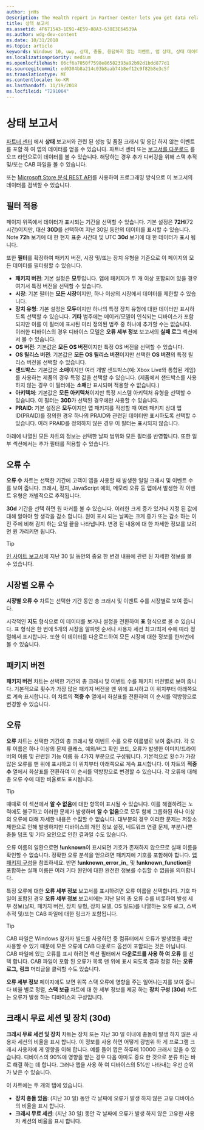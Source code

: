 ```yaml
---
author: jnHs
Description: The Health report in Partner Center lets you get data related to the performance and quality of your app, including crashes and unresponsive events.
title: 상태 보고서
ms.assetid: 4F671543-1E91-4E59-88A3-638E3E64539A
ms.author: wdg-dev-content
ms.date: 10/31/2018
ms.topic: article
keywords: Windows 10, uwp, 상태, 충돌, 응답하지 않는 이벤트, 앱 상태, 상태 데이터, 스택 추적, cab 파일, 실패, 오류, pdb, 기호
ms.localizationpriority: medium
ms.openlocfilehash: 06cf6a7050f7598e86582393a92b92d1bdd877d1
ms.sourcegitcommit: ed0304b8a214c03b8aab74b8ef12c9f82b8e3c5f
ms.translationtype: MT
ms.contentlocale: ko-KR
ms.lasthandoff: 11/19/2018
ms.locfileid: "7291064"
---
```

# <a name="health-report"></a>상태 보고서

[파트너 센터](https://partner.microsoft.com/dashboard) 에서 **상태** 보고서와 관련 된 성능 및 품질 크래시 및 응답 하지 않는 이벤트를 포함 하 여 앱의 데이터를 얻을 수 있습니다. 파트너 센터 또는 [보고서를 다운로드](download-analytic-reports.md) 를 오프 라인으로이 데이터를 볼 수 있습니다. 해당하는 경우 추가 디버깅을 위해 스택 추적 및/또는 CAB 파일을 볼 수 있습니다.

또는 [Microsoft Store 분석 REST API](../monetize/access-analytics-data-using-windows-store-services.md)를 사용하여 프로그래밍 방식으로 이 보고서의 데이터를 검색할 수 있습니다.


## <a name="apply-filters"></a>필터 적용

페이지 위쪽에서 데이터가 표시되는 기간을 선택할 수 있습니다. 기본 설정은 **72H**(72시간)이지만, 대신 **30D**를 선택하여 지난 30일 동안의 데이터를 표시할 수 있습니다. Note **72h** 보기에 대 한 현지 표준 시간대 및 UTC **30d** 보기에 대 한 데이터가 표시 됩니다.

또한 **필터**를 확장하여 패키지 버전, 시장 및/또는 장치 유형을 기준으로 이 페이지의 모든 데이터를 필터링할 수 있습니다.

-   **패키지 버전**: 기본 설정은 **모두**입니다. 앱에 패키지가 두 개 이상 포함되어 있을 경우 여기서 특정 버전을 선택할 수 있습니다.
-   **시장**: 기본 필터는 **모든 시장**이지만, 하나 이상의 시장에서 데이터를 제한할 수 있습니다.
-   **장치 유형**: 기본 설정은 **모두**이지만 하나의 특정 장치 유형에 대한 데이터만 표시하도록 선택할 수 있습니다. **기타** 범주에는 메이커/모델이 인식되는 디바이스가 포함되지만 이를 이 필터에 표시된 미리 정의된 범주 중 하나에 추가할 수는 없습니다. 이러한 디바이스의 경우 디바이스 모델은 **오류 세부 정보** 보고서의 **실패 로그** 섹션에서 볼 수 있습니다.  
-   **OS 버전**: 기본값은 **모든 OS 버전**이지만 특정 OS 버전을 선택할 수 있습니다.
-   **OS 릴리스 버전**: 기본값은 **모든 OS 릴리스 버전**이지만 선택한 **OS 버전**의 특정 릴리스 버전을 선택할 수 있습니다.
-   **샌드박스**: 기본값은 **소매**이지만 여러 개발 샌드박스(예: Xbox Live와 통합된 게임)를 사용하는 제품의 경우 특정 값을 선택할 수 있습니다. (제품에서 샌드박스를 사용하지 않는 경우 이 필터에는 **소매**만 표시되며 적용할 수 없습니다.)
-   **아키텍처**: 기본값은 **모든 아키텍처**이지만 특정 시스템 아키텍처 유형을 선택할 수 있습니다. 이 필터는 **30D**가 선택된 경우에만 사용할 수 있습니다.
-   **PRAID**: 기본 설정은 **모두**이지만 앱 패키지를 작성할 때 여러 패키지 상대 앱 ID(PRAID)를 정의한 경우 하나의 PRAID와 관련된 데이터만 표시하도록 선택할 수 있습니다. 여러 PRAID를 정의하지 않은 경우 이 필터는 표시되지 않습니다.

아래에 나열된 모든 차트의 정보는 선택한 날짜 범위와 모든 필터를 반영합니다. 또한 일부 섹션에서는 추가 필터를 적용할 수 있습니다.


## <a name="failure-hits"></a>오류 수

**오류 수** 차트는 선택한 기간에 고객이 앱을 사용할 때 발생한 일일 크래시 및 이벤트 수를 보여 줍니다. 크래시, 정지, JavaScript 예외, 메모리 오류 등 앱에서 발생한 각 이벤트 유형은 개별적으로 추적됩니다.

**30d** 기간을 선택 하면 원 마커를 볼 수 있습니다. 이러한 크게 증가 있거나 지정 된 값에 대해 알아야 할 생각을 감소 합니다. 원이 표시 되는 날짜는 크게 증가 또는 감소 하는 이전 주에 비해 감지 하는 요일 끝을 나타냅니다. 변경 된 내용에 대 한 자세한 정보를 보려면 원 가리키면 됩니다.  

> [!TIP]
> [인 사이트 보고서](insights-report.md)에 지난 30 일 동안의 중요 한 변경 내용에 관련 된 자세한 정보를 볼 수 있습니다.

## <a name="failure-hits-by-market"></a>시장별 오류 수

**시장별 오류 수** 차트는 선택한 기간 동안 총 크래시 및 이벤트 수를 시장별로 보여 줍니다.

시각적인 **지도** 형식으로 이 데이터를 보거나 설정을 전환하여 **표** 형식으로 볼 수 있습니다. 표 형식은 한 번에 5개의 시장을 알파벳 순서나 사용자 세션 최고/최저 수에 따라 정렬해서 표시합니다. 또한 이 데이터를 다운로드하여 모든 시장에 대한 정보를 한꺼번에 볼 수 있습니다.


## <a name="package-version"></a>패키지 버전

**패키지 버전** 차트는 선택한 기간의 총 크래시 및 이벤트 수를 패키지 버전별로 보여 줍니다. 기본적으로 횟수가 가장 많은 패키지 버전을 맨 위에 표시하고 이 위치부터 아래쪽으로 계속 표시합니다. 이 차트의 **적중 수** 열에서 화살표를 전환하여 이 순서를 역방향으로 변경할 수 있습니다.

## <a name="failures"></a>오류

**오류** 차트는 선택한 기간의 총 크래시 및 이벤트 수를 오류 이름별로 보여 줍니다. 각 오류 이름은 하나 이상의 문제 클래스, 예외/버그 확인 코드, 오류가 발생한 이미지/드라이버의 이름 및 관련된 기능 이름 등 4가지 부분으로 구성됩니다. 기본적으로 횟수가 가장 많은 오류를 맨 위에 표시하고 이 위치부터 아래쪽으로 계속 표시합니다. 이 차트의 **적중 수** 열에서 화살표를 전환하여 이 순서를 역방향으로 변경할 수 있습니다. 각 오류에 대해 총 오류 수에 대한 비율로도 표시됩니다.

> [!TIP]
> 때때로 이 섹션에서 **알 수 없음**에 대한 항목이 표시될 수 있습니다. 이를 해결하려는 노력에도 불구하고 이러한 문제가 발생하며 **알 수 없음**으로 모두 함께 그룹화된 하나 이상의 오류에 대해 자세한 내용은 수집할 수 없습니다. 대부분의 경우 이러한 문제는 저장소 제한으로 인해 발생하지만 디바이스의 개인 정보 설정, 네트워크 연결 문제, 부분/나쁜 충돌 덤프 및 기타 요인으로 인한 결과일 수도 있습니다.
>
> 오류 이름의 일환으로면 **!unknown**이 표시되면 기호가 존재하지 않으므로 실패 이름을 확인할 수 없습니다. 정확한 오류 분석을 얻으려면 패키지에 기호를 포함해야 합니다. [앱 패키지 구성](../packaging/packaging-uwp-apps.md#configure-an-app-package)을 참조하세요. 반면 **!unknown_error_in_** 및 **!unknown_function**을 포함하는 실패 이름은 여러 기타 원인에 대한 완전한 정보를 수집할 수 없음을 의미합니다.

특정 오류에 대한 **오류 세부 정보** 보고서를 표시하려면 오류 이름을 선택합니다. 기호 파일이 포함된 경우 **오류 세부 정보** 보고서에는 지난 달의 총 오류 수를 비롯하여 발생 세부 정보(날짜, 패키지 버전, 장치 유형, 장치 모델, OS 빌드)를 나열하는 오류 로그, 스택 추적 및/또는 CAB 파일에 대한 링크가 포함됩니다.

> [!TIP]
> CAB 파일은 Windows 참가자 빌드를 사용하던 중 컴퓨터에서 오류가 발생했을 때만 사용할 수 있기 때문에 모든 오류에 CAB 다운로드 옵션이 포함되는 것은 아닙니다. CAB 파일에 있는 오류를 표시 하려면 섹션 필터에서 **다운로드를 사용 하 여 오류** 를 선택 합니다. CAB 파일이 포함 된 오류가 목록 맨 위에 표시 되도록 결과 정렬 하는 **오류 로그,** **링크** 머리글을 클릭할 수도 있습니다.

**오류 세부 정보** 페이지에도 보면 위쪽 스택 오류에 영향을 주는 일어나는지를 보여 줍니다 비율 별로 정렬, **스택 보급** 차트에 대 한 세부 정보를 제공 하는 **장치 구성 (30d)** 차트는 오류가 발생 하는 디바이스의 구성입니다. 


## <a name="crash-free-sessions-and-devices-30d"></a>크래시 무료 세션 및 장치 (30d)

**크래시 무료 세션 및 장치** 차트는 장치 또는 지난 30 일 이내에 충돌이 발생 하지 않은 사용자 세션의 비율을 표시 합니다. 이 정보를 사용 하면 어떻게 광범위 하 게 프로그램 크래시 사용자에 게 영향을 이해 합니다. 예를 들어 앱은 하루에 10000 크래시 있을 수 있습니다. 디바이스의 90%에 영향을 받는 경우 다음 아마도 중요 한 것으로 분류 하는 바로 해결 하는 데 합니다. 그러나 앱을 사용 하 여 디바이스의 5%만 나타내는 우선 순위가 낮은 수 있습니다.

이 차트에는 두 개의 탭에 있습니다.
- **장치 충돌 있음**: (지난 30 일) 동안 각 날짜에 오류가 발생 하지 않은 고유 디바이스의 비율을 표시 합니다.
- **크래시 무료 세션**: (지난 30 일) 동안 각 날짜에 오류가 발생 하지 않은 고유한 사용자 세션의 비율을 표시 합니다.


 

 
